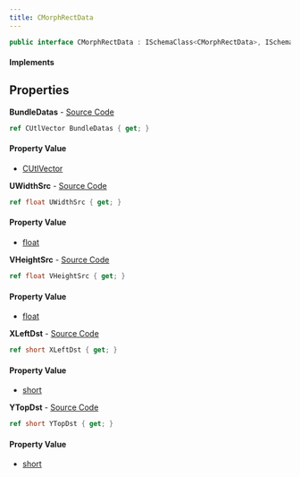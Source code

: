 ```yaml
---
title: CMorphRectData
---
```


```csharp
public interface CMorphRectData : ISchemaClass<CMorphRectData>, ISchemaField, ISchemaClass, INativeHandle
```

#### Implements

## Properties

**BundleDatas** - [Source Code](https://github.com/swiftly-solution/swiftlys2/blob/main/managed/src/SwiftlyS2.Generated/Schemas/Interfaces/CMorphRectData.cs#L25)

```csharp
ref CUtlVector BundleDatas { get; }
```

#### Property Value

- [CUtlVector](/docs/api/shared/natives/cutlvector)

**UWidthSrc** - [Source Code](https://github.com/swiftly-solution/swiftlys2/blob/main/managed/src/SwiftlyS2.Generated/Schemas/Interfaces/CMorphRectData.cs#L20)

```csharp
ref float UWidthSrc { get; }
```

#### Property Value

- [float](https://learn.microsoft.com/dotnet/api/system.single)

**VHeightSrc** - [Source Code](https://github.com/swiftly-solution/swiftlys2/blob/main/managed/src/SwiftlyS2.Generated/Schemas/Interfaces/CMorphRectData.cs#L22)

```csharp
ref float VHeightSrc { get; }
```

#### Property Value

- [float](https://learn.microsoft.com/dotnet/api/system.single)

**XLeftDst** - [Source Code](https://github.com/swiftly-solution/swiftlys2/blob/main/managed/src/SwiftlyS2.Generated/Schemas/Interfaces/CMorphRectData.cs#L16)

```csharp
ref short XLeftDst { get; }
```

#### Property Value

- [short](https://learn.microsoft.com/dotnet/api/system.int16)

**YTopDst** - [Source Code](https://github.com/swiftly-solution/swiftlys2/blob/main/managed/src/SwiftlyS2.Generated/Schemas/Interfaces/CMorphRectData.cs#L18)

```csharp
ref short YTopDst { get; }
```

#### Property Value

- [short](https://learn.microsoft.com/dotnet/api/system.int16)

